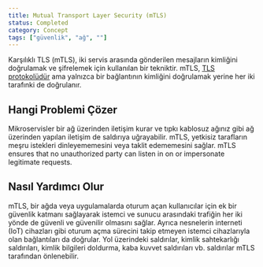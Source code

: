 ```yaml
---
title: Mutual Transport Layer Security (mTLS)
status: Completed
category: Concept
tags: ["güvenlik", "ağ", ""]
---
```


Karşılıklı TLS (mTLS), iki servis arasında gönderilen mesajların kimliğini doğrulamak ve şifrelemek için kullanılan bir tekniktir. mTLS, [TLS protokolüdür](/tr/transport-layer-security/) ama yalnızca bir bağlantının kimliğini doğrulamak yerine her iki tarafınki de doğrulanır.

## Hangi Problemi Çözer

Mikroservisler bir ağ üzerinden iletişim kurar ve tıpkı kablosuz ağınız gibi ağ üzerinden yapılan iletişim de saldırıya uğrayabilir. mTLS, yetkisiz tarafların meşru istekleri dinleyememesini veya taklit edememesini sağlar.
mTLS ensures that no unauthorized party can listen in on or impersonate legitimate requests.

## Nasıl Yardımcı Olur

mTLS, bir ağda veya uygulamalarda oturum açan kullanıcılar için ek bir güvenlik katmanı sağlayarak istemci ve sunucu arasındaki trafiğin her iki yönde de güvenli ve güvenilir olmasını sağlar. Ayrıca nesnelerin interneti (IoT) cihazları gibi oturum açma sürecini takip etmeyen istemci cihazlarıyla olan bağlantıları da doğrular. Yol üzerindeki saldırılar, kimlik sahtekarlığı saldırıları, kimlik bilgileri doldurma, kaba kuvvet saldırıları vb. saldırılar mTLS tarafından önlenebilir. 
